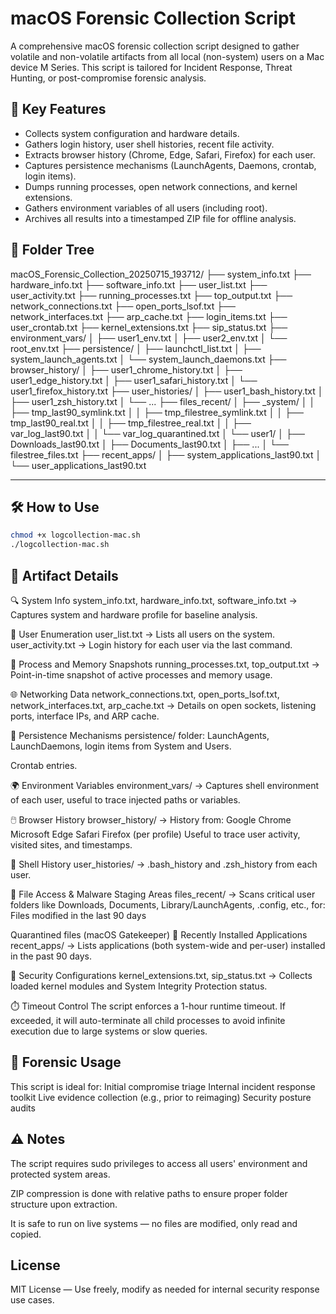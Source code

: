 # macOS Forensic Collection Script

A comprehensive macOS forensic collection script designed to gather volatile and non-volatile artifacts from all local (non-system) users on a Mac device M Series. This script is tailored for Incident Response, Threat Hunting, or post-compromise forensic analysis.

## 🚨 Key Features

- Collects system configuration and hardware details.
- Gathers login history, user shell histories, recent file activity.
- Extracts browser history (Chrome, Edge, Safari, Firefox) for each user.
- Captures persistence mechanisms (LaunchAgents, Daemons, crontab, login items).
- Dumps running processes, open network connections, and kernel extensions.
- Gathers environment variables of all users (including root).
- Archives all results into a timestamped ZIP file for offline analysis.

## 🚨 Folder Tree
macOS_Forensic_Collection_20250715_193712/
├── system_info.txt
├── hardware_info.txt
├── software_info.txt
├── user_list.txt
├── user_activity.txt
├── running_processes.txt
├── top_output.txt
├── network_connections.txt
├── open_ports_lsof.txt
├── network_interfaces.txt
├── arp_cache.txt
├── login_items.txt
├── user_crontab.txt
├── kernel_extensions.txt
├── sip_status.txt
├── environment_vars/
│   ├── user1_env.txt
│   ├── user2_env.txt
│   └── root_env.txt
├── persistence/
│   ├── launchctl_list.txt
│   ├── system_launch_agents.txt
│   └── system_launch_daemons.txt
├── browser_history/
│   ├── user1_chrome_history.txt
│   ├── user1_edge_history.txt
│   ├── user1_safari_history.txt
│   └── user1_firefox_history.txt
├── user_histories/
│   ├── user1_bash_history.txt
│   ├── user1_zsh_history.txt
│   └── ...
├── files_recent/
│   ├── _system/
│   │   ├── tmp_last90_symlink.txt
│   │   ├── tmp_filestree_symlink.txt
│   │   ├── tmp_last90_real.txt
│   │   ├── tmp_filestree_real.txt
│   │   ├── var_log_last90.txt
│   │   └── var_log_quarantined.txt
│   └── user1/
│       ├── Downloads_last90.txt
│       ├── Documents_last90.txt
│       ├── ...
│       └── filestree_files.txt
├── recent_apps/
│   ├── system_applications_last90.txt
│   └── user_applications_last90.txt

---

## 🛠️ How to Use

```bash
chmod +x logcollection-mac.sh
./logcollection-mac.sh
```

## 📁 Artifact Details
🔍 System Info
system_info.txt, hardware_info.txt, software_info.txt
→ Captures system and hardware profile for baseline analysis.

👤 User Enumeration
user_list.txt
→ Lists all users on the system.
user_activity.txt
→ Login history for each user via the last command.

🧠 Process and Memory Snapshots
running_processes.txt, top_output.txt
→ Point-in-time snapshot of active processes and memory usage.

🌐 Networking Data
network_connections.txt, open_ports_lsof.txt, network_interfaces.txt, arp_cache.txt
→ Details on open sockets, listening ports, interface IPs, and ARP cache.

📎 Persistence Mechanisms
persistence/ folder:
LaunchAgents, LaunchDaemons, login items from System and Users.

Crontab entries.

🌍 Environment Variables
environment_vars/
→ Captures shell environment of each user, useful to trace injected paths or variables.

🖱️ Browser History
browser_history/
→ History from:
Google Chrome
Microsoft Edge
Safari
Firefox (per profile)
Useful to trace user activity, visited sites, and timestamps.

📜 Shell History
user_histories/
→ .bash_history and .zsh_history from each user.

📁 File Access & Malware Staging Areas
files_recent/
→ Scans critical user folders like Downloads, Documents, Library/LaunchAgents, .config, etc., for:
Files modified in the last 90 days

Quarantined files (macOS Gatekeeper)
🧩 Recently Installed Applications
recent_apps/
→ Lists applications (both system-wide and per-user) installed in the past 90 days.

🔐 Security Configurations
kernel_extensions.txt, sip_status.txt
→ Collects loaded kernel modules and System Integrity Protection status.

⏱️ Timeout Control
The script enforces a 1-hour runtime timeout. If exceeded, it will auto-terminate all child processes to avoid infinite execution due to large systems or slow queries.

## 🧪 Forensic Usage
This script is ideal for:
Initial compromise triage
Internal incident response toolkit
Live evidence collection (e.g., prior to reimaging)
Security posture audits

## ⚠️ Notes
The script requires sudo privileges to access all users' environment and protected system areas.

ZIP compression is done with relative paths to ensure proper folder structure upon extraction.

It is safe to run on live systems — no files are modified, only read and copied.

## License
MIT License — Use freely, modify as needed for internal security response use cases.